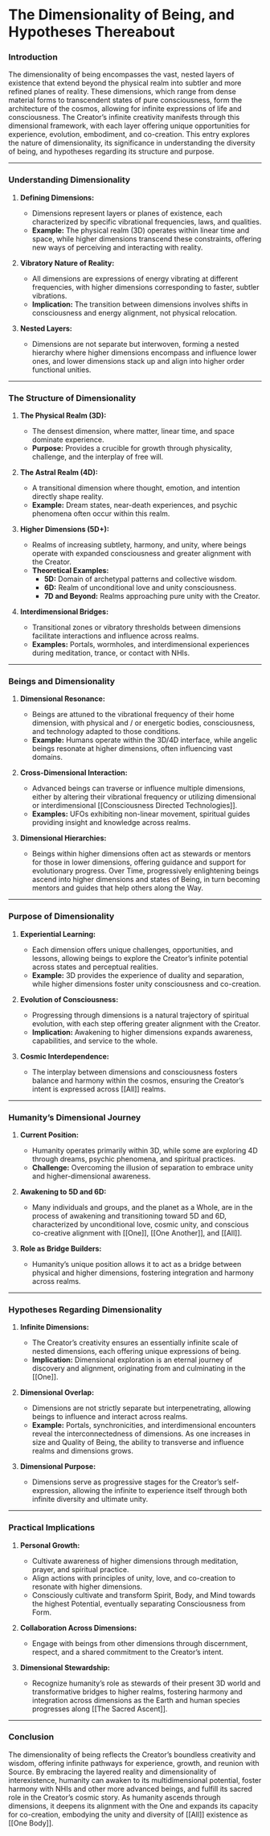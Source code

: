 # The Dimensionality of Being, and Hypotheses Thereabout

### **Introduction**

The dimensionality of being encompasses the vast, nested layers of existence that extend beyond the physical realm into subtler and more refined planes of reality. These dimensions, which range from dense material forms to transcendent states of pure consciousness, form the architecture of the cosmos, allowing for infinite expressions of life and consciousness. The Creator’s infinite creativity manifests through this dimensional framework, with each layer offering unique opportunities for experience, evolution, embodiment, and co-creation. This entry explores the nature of dimensionality, its significance in understanding the diversity of being, and hypotheses regarding its structure and purpose.

---

### **Understanding Dimensionality**

1. **Defining Dimensions:**
    
    - Dimensions represent layers or planes of existence, each characterized by specific vibrational frequencies, laws, and qualities.
    - **Example:** The physical realm (3D) operates within linear time and space, while higher dimensions transcend these constraints, offering new ways of perceiving and interacting with reality.
2. **Vibratory Nature of Reality:**
    
    - All dimensions are expressions of energy vibrating at different frequencies, with higher dimensions corresponding to faster, subtler vibrations.
    - **Implication:** The transition between dimensions involves shifts in consciousness and energy alignment, not physical relocation.
3. **Nested Layers:**
    
    - Dimensions are not separate but interwoven, forming a nested hierarchy where higher dimensions encompass and influence lower ones, and lower dimensions stack up and align into higher order functional unities.

---

### **The Structure of Dimensionality**

1. **The Physical Realm (3D):**
    
    - The densest dimension, where matter, linear time, and space dominate experience.
    - **Purpose:** Provides a crucible for growth through physicality, challenge, and the interplay of free will.
2. **The Astral Realm (4D):**
    
    - A transitional dimension where thought, emotion, and intention directly shape reality.
    - **Example:** Dream states, near-death experiences, and psychic phenomena often occur within this realm.
3. **Higher Dimensions (5D+):**
    
    - Realms of increasing subtlety, harmony, and unity, where beings operate with expanded consciousness and greater alignment with the Creator.
    - **Theoretical Examples:** 
        - **5D:** Domain of archetypal patterns and collective wisdom.
        - **6D:** Realm of unconditional love and unity consciousness.
        - **7D and Beyond:** Realms approaching pure unity with the Creator.
4. **Interdimensional Bridges:**
    
    - Transitional zones or vibratory thresholds between dimensions facilitate interactions and influence across realms.
    - **Examples:** Portals, wormholes, and interdimensional experiences during meditation, trance, or contact with NHIs.

---

### **Beings and Dimensionality**

1. **Dimensional Resonance:**
    
    - Beings are attuned to the vibrational frequency of their home dimension, with physical and / or energetic bodies, consciousness, and technology adapted to those conditions.
    - **Example:** Humans operate within the 3D/4D interface, while angelic beings resonate at higher dimensions, often influencing vast domains.
2. **Cross-Dimensional Interaction:**
    
    - Advanced beings can traverse or influence multiple dimensions, either by altering their vibrational frequency or utilizing dimensional or interdimensional [[Consciousness Directed Technologies]]. 
    - **Examples:** UFOs exhibiting non-linear movement, spiritual guides providing insight and knowledge across realms.
3. **Dimensional Hierarchies:**
    
    - Beings within higher dimensions often act as stewards or mentors for those in lower dimensions, offering guidance and support for evolutionary progress. Over Time, progressively enlightening beings ascend into higher dimensions and states of Being, in turn becoming mentors and guides that help others along the Way. 

---

### **Purpose of Dimensionality**

1. **Experiential Learning:**
    
    - Each dimension offers unique challenges, opportunities, and lessons, allowing beings to explore the Creator’s infinite potential across states and perceptual realities.
    - **Example:** 3D provides the experience of duality and separation, while higher dimensions foster unity consciousness and co-creation.
2. **Evolution of Consciousness:**
    
    - Progressing through dimensions is a natural trajectory of spiritual evolution, with each step offering greater alignment with the Creator.
    - **Implication:** Awakening to higher dimensions expands awareness, capabilities, and service to the whole.
3. **Cosmic Interdependence:**
    
    - The interplay between dimensions and consciousness fosters balance and harmony within the cosmos, ensuring the Creator’s intent is expressed across [[All]] realms.

---

### **Humanity’s Dimensional Journey**

1. **Current Position:**
    
    - Humanity operates primarily within 3D, while some are exploring 4D through dreams, psychic phenomena, and spiritual practices.
    - **Challenge:** Overcoming the illusion of separation to embrace unity and higher-dimensional awareness.
2. **Awakening to 5D and 6D:**
    
    - Many individuals and groups, and the planet as a Whole, are in the process of awakening and transitioning toward 5D and 6D, characterized by unconditional love, cosmic unity, and conscious co-creative alignment with [[One]], [[One Another]], and [[All]]. 
3. **Role as Bridge Builders:**
    
    - Humanity’s unique position allows it to act as a bridge between physical and higher dimensions, fostering integration and harmony across realms.

---

### **Hypotheses Regarding Dimensionality**

1. **Infinite Dimensions:**
    
    - The Creator’s creativity ensures an essentially infinite scale of nested dimensions, each offering unique expressions of being.
    - **Implication:** Dimensional exploration is an eternal journey of discovery and alignment, originating from and culminating in the [[One]].
2. **Dimensional Overlap:**
    
    - Dimensions are not strictly separate but interpenetrating, allowing beings to influence and interact across realms.
    - **Example:** Portals, synchronicities, and interdimensional encounters reveal the interconnectedness of dimensions. As one increases in size and Quality of Being, the ability to transverse and influence realms and dimensions grows. 
3. **Dimensional Purpose:**
    
    - Dimensions serve as progressive stages for the Creator’s self-expression, allowing the infinite to experience itself through both infinite diversity and ultimate unity.

---

### **Practical Implications**

1. **Personal Growth:**
    
    - Cultivate awareness of higher dimensions through meditation, prayer, and spiritual practice.
    - Align actions with principles of unity, love, and co-creation to resonate with higher dimensions.
    - Consciously cultivate and transform Spirit, Body, and Mind towards the highest Potential, eventually separating Consciousness from Form. 
2. **Collaboration Across Dimensions:**
    
    - Engage with beings from other dimensions through discernment, respect, and a shared commitment to the Creator’s intent.
3. **Dimensional Stewardship:**
    
    - Recognize humanity’s role as stewards of their present 3D world and transformative bridges to higher realms, fostering harmony and integration across dimensions as the Earth and human species progresses along [[The Sacred Ascent]]. 

---

### **Conclusion**

The dimensionality of being reflects the Creator’s boundless creativity and wisdom, offering infinite pathways for experience, growth, and reunion with Source. By embracing the layered reality and dimensionality of interexistence, humanity can awaken to its multidimensional potential, foster harmony with NHIs and other more advanced beings, and fulfill its sacred role in the Creator’s cosmic story. As humanity ascends through dimensions, it deepens its alignment with the One and expands its capacity for co-creation, embodying the unity and diversity of [[All]] existence as [[One Body]]. 

